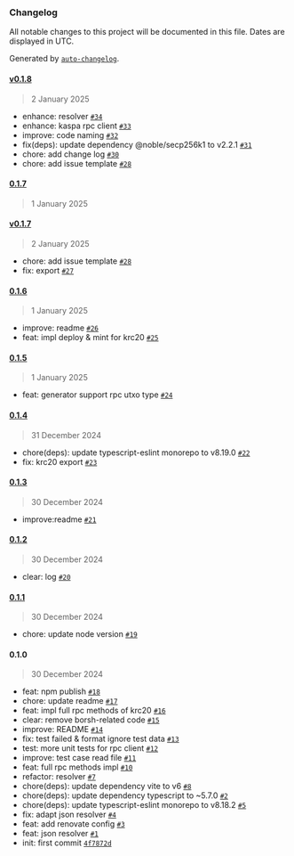 ### Changelog

All notable changes to this project will be documented in this file. Dates are displayed in UTC.

Generated by [`auto-changelog`](https://github.com/CookPete/auto-changelog).

#### [v0.1.8](https://kcoin.github.com/kaspa-kcoin/kaspa-js-sdk/compare/0.1.7...v0.1.8)

> 2 January 2025
> 
- enhance: resolver [`#34`](https://kcoin.github.com/kaspa-kcoin/kaspa-js-sdk/pull/34)
- enhance: kaspa rpc client [`#33`](https://kcoin.github.com/kaspa-kcoin/kaspa-js-sdk/pull/33)
- improve: code naming [`#32`](https://kcoin.github.com/kaspa-kcoin/kaspa-js-sdk/pull/32)
- fix(deps): update dependency @noble/secp256k1 to v2.2.1 [`#31`](https://kcoin.github.com/kaspa-kcoin/kaspa-js-sdk/pull/31)
- chore: add change log [`#30`](https://kcoin.github.com/kaspa-kcoin/kaspa-js-sdk/pull/30)
- chore: add issue template [`#28`](https://kcoin.github.com/kaspa-kcoin/kaspa-js-sdk/pull/28)

#### [0.1.7](https://kcoin.github.com/kaspa-kcoin/kaspa-js-sdk/compare/v0.1.7...0.1.7)

> 1 January 2025

#### [v0.1.7](https://kcoin.github.com/kaspa-kcoin/kaspa-js-sdk/compare/0.1.6...v0.1.7)

> 2 January 2025

- chore: add issue template [`#28`](https://kcoin.github.com/kaspa-kcoin/kaspa-js-sdk/pull/28)
- fix: export [`#27`](https://kcoin.github.com/kaspa-kcoin/kaspa-js-sdk/pull/27)

#### [0.1.6](https://kcoin.github.com/kaspa-kcoin/kaspa-js-sdk/compare/0.1.5...0.1.6)

> 1 January 2025

- improve: readme [`#26`](https://kcoin.github.com/kaspa-kcoin/kaspa-js-sdk/pull/26)
- feat: impl deploy & mint for krc20 [`#25`](https://kcoin.github.com/kaspa-kcoin/kaspa-js-sdk/pull/25)

#### [0.1.5](https://kcoin.github.com/kaspa-kcoin/kaspa-js-sdk/compare/0.1.4...0.1.5)

> 1 January 2025

- feat: generator support rpc utxo type [`#24`](https://kcoin.github.com/kaspa-kcoin/kaspa-js-sdk/pull/24)

#### [0.1.4](https://kcoin.github.com/kaspa-kcoin/kaspa-js-sdk/compare/0.1.3...0.1.4)

> 31 December 2024

- chore(deps): update typescript-eslint monorepo to v8.19.0 [`#22`](https://kcoin.github.com/kaspa-kcoin/kaspa-js-sdk/pull/22)
- fix: krc20 export [`#23`](https://kcoin.github.com/kaspa-kcoin/kaspa-js-sdk/pull/23)

#### [0.1.3](https://kcoin.github.com/kaspa-kcoin/kaspa-js-sdk/compare/0.1.2...0.1.3)

> 30 December 2024

- improve:readme [`#21`](https://kcoin.github.com/kaspa-kcoin/kaspa-js-sdk/pull/21)

#### [0.1.2](https://kcoin.github.com/kaspa-kcoin/kaspa-js-sdk/compare/0.1.1...0.1.2)

> 30 December 2024

- clear: log [`#20`](https://kcoin.github.com/kaspa-kcoin/kaspa-js-sdk/pull/20)

#### [0.1.1](https://kcoin.github.com/kaspa-kcoin/kaspa-js-sdk/compare/0.1.0...0.1.1)

> 30 December 2024

- chore: update node version [`#19`](https://kcoin.github.com/kaspa-kcoin/kaspa-js-sdk/pull/19)

#### 0.1.0

> 30 December 2024

- feat: npm publish [`#18`](https://kcoin.github.com/kaspa-kcoin/kaspa-js-sdk/pull/18)
- chore: update readme [`#17`](https://kcoin.github.com/kaspa-kcoin/kaspa-js-sdk/pull/17)
- feat: impl full rpc methods of krc20 [`#16`](https://kcoin.github.com/kaspa-kcoin/kaspa-js-sdk/pull/16)
- clear: remove borsh-related code [`#15`](https://kcoin.github.com/kaspa-kcoin/kaspa-js-sdk/pull/15)
- improve: README [`#14`](https://kcoin.github.com/kaspa-kcoin/kaspa-js-sdk/pull/14)
- fix: test failed & format ignore test data [`#13`](https://kcoin.github.com/kaspa-kcoin/kaspa-js-sdk/pull/13)
- test: more unit tests for rpc client [`#12`](https://kcoin.github.com/kaspa-kcoin/kaspa-js-sdk/pull/12)
- improve: test case read file [`#11`](https://kcoin.github.com/kaspa-kcoin/kaspa-js-sdk/pull/11)
- feat: full rpc methods impl [`#10`](https://kcoin.github.com/kaspa-kcoin/kaspa-js-sdk/pull/10)
- refactor: resolver [`#7`](https://kcoin.github.com/kaspa-kcoin/kaspa-js-sdk/pull/7)
- chore(deps): update dependency vite to v6 [`#8`](https://kcoin.github.com/kaspa-kcoin/kaspa-js-sdk/pull/8)
- chore(deps): update dependency typescript to ~5.7.0 [`#2`](https://kcoin.github.com/kaspa-kcoin/kaspa-js-sdk/pull/2)
- chore(deps): update typescript-eslint monorepo to v8.18.2 [`#5`](https://kcoin.github.com/kaspa-kcoin/kaspa-js-sdk/pull/5)
- fix: adapt json resolver [`#4`](https://kcoin.github.com/kaspa-kcoin/kaspa-js-sdk/pull/4)
- feat: add renovate config [`#3`](https://kcoin.github.com/kaspa-kcoin/kaspa-js-sdk/pull/3)
- feat: json resolver [`#1`](https://kcoin.github.com/kaspa-kcoin/kaspa-js-sdk/pull/1)
- init: first commit [`4f7872d`](https://kcoin.github.com/kaspa-kcoin/kaspa-js-sdk/commit/4f7872d7f296169fc367b26845c191c53e629f6d)

